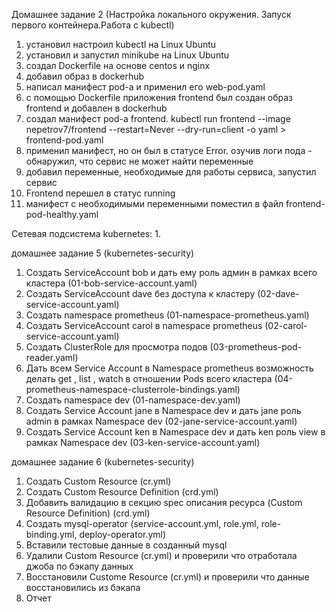 Домашнее задание 2 (Настройка локального окружения. Запуск первого контейнера.Работа с kubectl)
1. установил настроил kubectl на Linux Ubuntu
2. установил и запустил minikube на Linux Ubuntu
3. создал Dockerfile на основе centos и nginx
4. добавил образ в dockerhub
5. написал манифест pod-a и применил его web-pod.yaml
6. с помощью Dockerfile приложения frontend был создан образ frontend и добавлен в dockerhub
7. создал манифест pod-a frontend. kubectl run frontend --image nepetrov7/frontend --restart=Never --dry-run=client -o yaml > frontend-pod.yaml
8. применил манифест, но он был в статусе Error. озучив логи пода - обнаружил, что сервис не может найти переменные
9. добавил переменные, необходимые для работы сервиса, запустил сервис
10. Frontend перешел в статус running
11. манифест с необходимыми переменными поместил в файл frontend-pod-healthy.yaml


Сетевая подсистема kubernetes:
1. 

домашнее задание 5 (kubernetes-security)
1. Создать ServiceAccount bob и дать ему роль админ в рамках всего кластера (01-bob-service-account.yaml)
2. Создать ServiceAccount dave без доступа к кластеру (02-dave-service-account.yaml)
3. Создать namespace prometheus (01-namespace-prometheus.yaml)
4. Создать ServiceAccount carol в namespace prometheus (02-carol-service-account.yaml)
5. Создать ClusterRole для просмотра подов (03-prometheus-pod-reader.yaml)
6. Дать всем Service Account в Namespace prometheus возможность делать
   get , list , watch в отношении Pods всего кластера (04-prometheus-namespace-clusterrole-bindings.yaml)
7. Создать namespace dev (01-namespace-dev.yaml)
8. Создать Service Account jane в Namespace dev и дать jane роль admin в рамках Namespace dev (02-jane-service-account.yaml)
9. Создать Service Account ken в Namespace dev и дать ken роль view в рамках Namespace dev (03-ken-service-account.yaml)

домашнее задание 6 (kubernetes-security)
1. Создать Custom Resource (cr.yml)
2. Создать Custom Resource Definition (crd.yml)
3. Добавить валидацию в секцию spec описания ресурса (Custom Resource Definition) (crd.yml)
4. Создать mysql-operator (service-account.yml, role.yml, role-binding.yml, deploy-operator.yml)
5. Вставили тестовые данные в созданный mysql
6. Удалили Custom Resource (cr.yml) и проверили что отработала джоба по бэкапу данных
7. Восстановили Custome Resource (cr.yml) и проверили что данные восстановились из бэкапа
8. Отчет 

